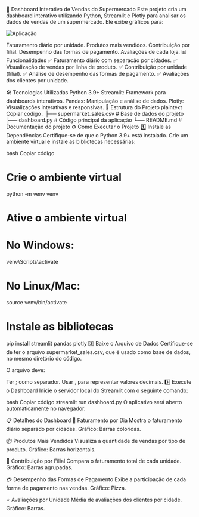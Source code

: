 🛒 Dashboard Interativo de Vendas do Supermercado
Este projeto cria um dashboard interativo utilizando Python, Streamlit e Plotly para analisar os dados de vendas de um supermercado. Ele exibe gráficos para:

![Aplicação](https://github.com/user-attachments/assets/fc7a01e3-33b5-48de-91ae-19f1bf4f4e52)

Faturamento diário por unidade.
Produtos mais vendidos.
Contribuição por filial.
Desempenho das formas de pagamento.
Avaliações de cada loja.
📊 Funcionalidades
✅ Faturamento diário com separação por cidades.
✅ Visualização de vendas por linha de produto.
✅ Contribuição por unidade (filial).
✅ Análise de desempenho das formas de pagamento.
✅ Avaliações dos clientes por unidade.

🛠️ Tecnologias Utilizadas
Python 3.9+
Streamlit: Framework para dashboards interativos.
Pandas: Manipulação e análise de dados.
Plotly: Visualizações interativas e responsivas.
📂 Estrutura do Projeto
plaintext
Copiar código
.
├── supermarket_sales.csv    # Base de dados do projeto
├── dashboard.py             # Código principal da aplicação
└── README.md                # Documentação do projeto
⚙️ Como Executar o Projeto
1️⃣ Instale as Dependências
Certifique-se de que o Python 3.9+ está instalado.
Crie um ambiente virtual e instale as bibliotecas necessárias:

bash
Copiar código
# Crie o ambiente virtual
python -m venv venv

# Ative o ambiente virtual
# No Windows:
venv\Scripts\activate
# No Linux/Mac:
source venv/bin/activate

# Instale as bibliotecas
pip install streamlit pandas plotly
2️⃣ Baixe o Arquivo de Dados
Certifique-se de ter o arquivo supermarket_sales.csv, que é usado como base de dados, no mesmo diretório do código.

O arquivo deve:

Ter ; como separador.
Usar , para representar valores decimais.
3️⃣ Execute o Dashboard
Inicie o servidor local do Streamlit com o seguinte comando:

bash
Copiar código
streamlit run dashboard.py
O aplicativo será aberto automaticamente no navegador.

📋 Detalhes do Dashboard
📅 Faturamento por Dia
Mostra o faturamento diário separado por cidades.
Gráfico: Barras coloridas.

📦 Produtos Mais Vendidos
Visualiza a quantidade de vendas por tipo de produto.
Gráfico: Barras horizontais.

🏢 Contribuição por Filial
Compara o faturamento total de cada unidade.
Gráfico: Barras agrupadas.

💳 Desempenho das Formas de Pagamento
Exibe a participação de cada forma de pagamento nas vendas.
Gráfico: Pizza.

⭐ Avaliações por Unidade
Média de avaliações dos clientes por cidade.
Gráfico: Barras.

